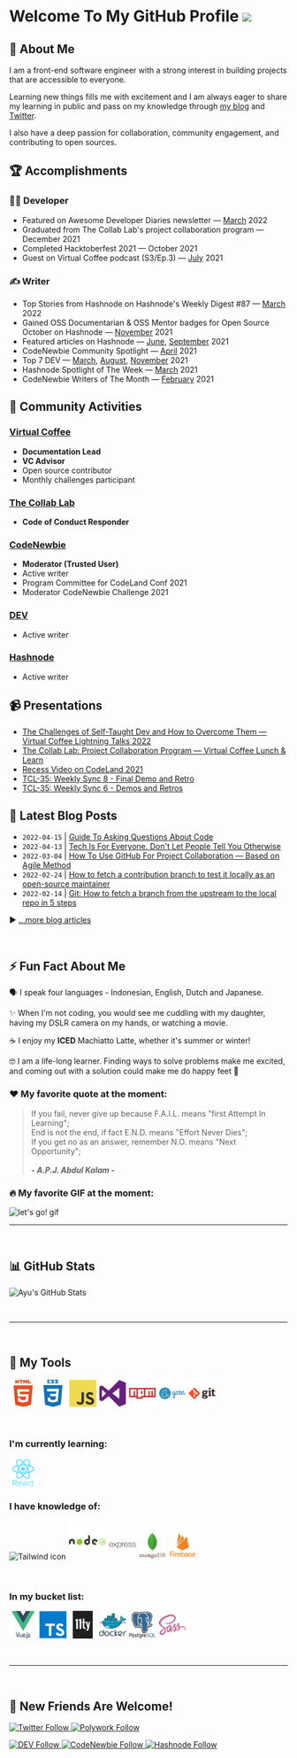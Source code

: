 # Welcome To My GitHub Profile <img src="https://raw.githubusercontent.com/MartinHeinz/MartinHeinz/master/wave.gif" width="40px">

## :woman: About Me

I am a front-end software engineer with a strong interest in building projects that are accessible to everyone.

Learning new things fills me with excitement and I am always eager to share my learning in public and pass on my knowledge through [my blog](https://adiati.com) and [Twitter](https://twitter.com/adiatiayu).

I also have a deep passion for collaboration, community engagement, and contributing to open sources.

## 🏆  Accomplishments

### 👩‍💻 Developer

- Featured on Awesome Developer Diaries newsletter — [March](https://buttondown.email/awesomedeveloperdiaries/archive/victorias-edition-meet-ayu-and-how-to-get/) 2022
- Graduated from The Collab Lab's project collaboration program — December 2021
- Completed Hacktoberfest 2021 — October 2021
- Guest on Virtual Coffee podcast (S3/Ep.3) — [July](https://virtualcoffee.io/podcast/0303-ayu-adiati/) 2021

### ✍ Writer

- Top Stories from Hashnode on Hashnode's Weekly Digest #87 — [March](http://e.customeriomail.com/deliveries/RIDfBQMAAX95cXsCeohFOugRJfs-Ug==) 2022
- Gained OSS Documentarian & OSS Mentor badges for Open Source October on Hashnode — [November](https://townhall.hashnode.com/oss-grant-badge-winners) 2021
- Featured articles on Hashnode — [June](https://adiati.com/lesson-learned-massive-burnout-in-learning-web-development), [September](https://adiati.com/i-have-been-writing-a-blog-for-10-months-here-is-my-story) 2021
- CodeNewbie Community Spotlight — [April](https://community.codenewbie.org/codenewbie/ayu-polyglot-latte-lover-codenewbie-149m) 2021
- Top 7 DEV — [March](https://dev.to/devteam/the-7-most-popular-dev-posts-from-the-past-week-5h5d), [August](https://dev.to/devteam/top-7-featured-dev-posts-from-the-past-week-3h2i), [November](https://dev.to/devteam/top-7-featured-dev-posts-from-the-past-week-35fb) 2021
- Hashnode Spotlight of The Week — [March](https://twitter.com/hashnode/status/1366715534142812166) 2021
- CodeNewbie Writers of The Month — [February](https://community.codenewbie.org/codenewbie/codenewbie-writers-of-the-month-february-2021-kb7) 2021

## 👥 Community Activities

### [Virtual Coffee](https://virtualcoffee.io/)

- **Documentation Lead**
- **VC Advisor**
- Open source contributor
- Monthly challenges participant

### [The Collab Lab](https://the-collab-lab.codes/)

- **Code of Conduct Responder**

### [CodeNewbie](https://community.codenewbie.org/adiatiayu)

- **Moderator (Trusted User)**
- Active writer
- Program Committee for CodeLand Conf 2021
- Moderator CodeNewbie Challenge 2021

### [DEV](https://dev.to/adiatiayu)

- Active writer

### [Hashnode](https://hashnode.com/@adiatiayu)

- Active writer

## 📹 Presentations

- [The Challenges of Self-Taught Dev and How to Overcome Them — Virtual Coffee Lightning Talks 2022](https://www.youtube.com/watch?v=CP9drTHQL-Y&t=8s)
- [The Collab Lab: Project Collaboration Program — Virtual Coffee Lunch & Learn](https://www.youtube.com/watch?v=BtJTeGuUKTM&t=2641s)
- [Recess Video on CodeLand 2021](https://www.youtube.com/watch?t=3788&v=4pI7miwXwY0&feature=youtu.be)
- [TCL-35: Weekly Sync 8 - Final Demo and Retro](https://www.youtube.com/watch?v=MIY3c2fh8xo)
- [TCL-35: Weekly Sync 6 - Demos and Retros](https://www.youtube.com/watch?v=RGufaZFAJA8)

## 📰 Latest Blog Posts

<!-- BLOG-POST-LIST:START -->
- `2022-04-15` | [Guide To Asking Questions About Code](https://adiati.com/guide-to-asking-questions-about-code)  
- `2022-04-13` | [Tech Is For Everyone. Don&#39;t Let People Tell You Otherwise](https://adiati.com/tech-is-for-everyone-dont-let-people-tell-you-otherwise)  
- `2022-03-04` | [How To Use GitHub For Project Collaboration — Based on Agile Method](https://adiati.com/how-to-use-github-for-project-collaboration-based-on-agile-method)  
- `2022-02-24` | [How to fetch a contribution branch to test it locally as an open-source maintainer](https://adiati.com/how-to-fetch-a-contribution-branch-to-test-it-locally-as-an-open-source-maintainer)  
- `2022-02-14` | [Git: How to fetch a branch from the upstream to the local repo in 5 steps](https://adiati.com/git-how-to-fetch-a-branch-from-the-upstream-to-the-local-repo-in-5-steps)  

<!-- BLOG-POST-LIST:END -->

▶ [...more blog articles](https://adiati.com)


<br>

## ⚡ Fun Fact About Me
🗣 I speak four languages - Indonesian, English, Dutch and Japanese.

:sparkles: When I'm not coding, you would see me cuddling with my daughter, having my DSLR camera on my hands, or watching a movie.

☕ I enjoy my **ICED** Machiatto Latte, whether it's summer or winter!

🤓 I am a life-long learner. Finding ways to solve problems make me excited, and coming out with a solution could make me do happy feet :penguin:

### ❤ My favorite quote at the moment:
> If you fail, never give up because F.A.I.L. means "first Attempt In Learning";
<br> End is not the end, if fact E.N.D. means "Effort Never Dies"; 
<br> If you get no as an answer, remember N.O. means "Next Opportunity";
<br><br> **- *A.P.J. Abdul Kalam* -**

### :fire: My favorite GIF at the moment:
![let's go! gif](https://media.giphy.com/media/4GXUa4U05Q0JAM972c/giphy.gif)

---

<br>

## :bar_chart: GitHub Stats

![Ayu's GitHub Stats](https://github-readme-stats.vercel.app/api/?username=adiati98&count_private=true&theme=tokyonight&showicons=true)

<br>

---

<br>

## :hammer: My Tools

<img src="https://github.com/devicons/devicon/blob/master/icons/html5/html5-plain-wordmark.svg" alt="HTML icon" width="50" height="50"> <img src="https://github.com/devicons/devicon/blob/master/icons/css3/css3-plain-wordmark.svg" alt="CSS icon" width="50" height="50"> <img src="https://github.com/devicons/devicon/blob/master/icons/javascript/javascript-original.svg" alt="JS icon" width="50" height="50"> <img src="https://github.com/devicons/devicon/blob/master/icons/visualstudio/visualstudio-plain.svg" alt="Visual Studio icon" width="50" height="50"> <img src="https://github.com/devicons/devicon/blob/master/icons/npm/npm-original-wordmark.svg" alt="NPM icon" width="50" height="50"> <img src="https://github.com/devicons/devicon/blob/master/icons/yarn/yarn-original-wordmark.svg" alt="Yarn icon" width="50" height="50"> <img src="https://github.com/devicons/devicon/blob/master/icons/git/git-original-wordmark.svg" alt="Git icon" width="50" height="50"> 

<br>

### I'm currently learning:
<img src="https://github.com/devicons/devicon/blob/master/icons/react/react-original-wordmark.svg" alt="React icon" width="50" height="50">

<br>

### I have knowledge of:
<img src="https://www.vectorlogo.zone/logos/tailwindcss/tailwindcss-icon.svg" alt="Tailwind icon" width="50" height="50"> <img src="https://github.com/devicons/devicon/blob/master/icons/nodejs/nodejs-original-wordmark.svg" alt="NodeJS icon" width="70" height="70"> <img src="https://github.com/devicons/devicon/blob/master/icons/express/express-original-wordmark.svg" alt="Express icon" width="50" height="50"> <img src="https://github.com/devicons/devicon/blob/master/icons/mongodb/mongodb-original-wordmark.svg" alt="MongoDB icon" width="50" height="50"> <img src="https://github.com/devicons/devicon/blob/master/icons/firebase/firebase-plain-wordmark.svg" alt="Firebase icon" width="50" height="50"> 

<br>

### In my bucket list:
<img src="https://github.com/devicons/devicon/blob/master/icons/vuejs/vuejs-original-wordmark.svg" alt="Vue icon" width="50" height="50"> <img src="https://github.com/devicons/devicon/blob/master/icons/typescript/typescript-original.svg" alt="Typescript icon" width="50" height="50"> <img src="https://github.com/devicons/devicon/blob/master/icons/eleventy/eleventy-original.svg" alt="Eleventy icon" width="50" height="50"> <img src="https://github.com/devicons/devicon/blob/master/icons/docker/docker-original-wordmark.svg" alt="Docker icon" width="50" height="50"> <img src="https://github.com/devicons/devicon/blob/master/icons/postgresql/postgresql-original-wordmark.svg" alt="PostgresQL icon" width="50" height="50"> <img src="https://github.com/devicons/devicon/blob/master/icons/sass/sass-original.svg" alt="Sass icon" width="50" height="50"> 

<br>

---

<br>

## 🤩 New Friends Are Welcome!

<a href="https://twitter.com/AdiatiAyu">![Twitter Follow](https://img.shields.io/badge/Let's%20connect%20on-TWITTER-4495d4?style=for-the-badge&logo=twitter) 
<a href="https://www.polywork.com/adiatiayu">![Polywork Follow](https://img.shields.io/badge/Let's%20connect%20on-POLYWORK-582be8?style=for-the-badge&logo=polywork)
  
<a href="https://dev.to/adiatiayu">![DEV Follow](https://img.shields.io/badge/Let's%20connect%20on-DEV-000?style=for-the-badge&logo=devdotto)
<a href="https://community.codenewbie.org/adiatiayu">![CodeNewbie Follow](https://img.shields.io/badge/Let's%20connect%20on-CODENEWBIE-6bd80b?style=for-the-badge&logo=codenewbie)
<a href="https://hashnode.com/@adiatiayu">![Hashnode Follow](https://img.shields.io/badge/Let's%20connect%20on-HASHNODE-2962ff?style=for-the-badge&logo=hashnode)


